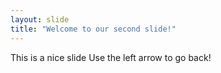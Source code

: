 ```yaml
---
layout: slide
title: "Welcome to our second slide!"
---
```

This is a nice slide 
Use the left arrow to go back!

